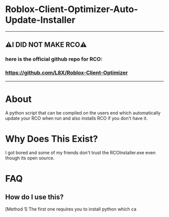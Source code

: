 # Roblox-Client-Optimizer-Auto-Update-Installer
----------------------------------------------------
## ⚠️I DID NOT MAKE RCO⚠️
### here is the official github repo for RCO:
### https://github.com/L8X/Roblox-Client-Optimizer
----------------------------------------------------

# About
A python script that can be compiled on the users end which automatically update your RCO when run and also installs RCO if you don't have it.

# Why Does This Exist?
I got bored and some of my friends don't trust the RCOInstaller.exe even though its open source.

# FAQ

## How do I use this?
[Method 1] The first one requires you to install python which ca
